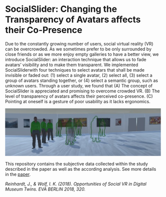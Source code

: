 # SocialSlider: Changing the Transparency of Avatars affects their Co-Presence
Due to the constantly growing number of users, social virtual reality (VR) can be overcrowded. As we sometimes prefer to be only surrounded by close friends or as we more enjoy empty galleries to have a better view, we introduce SocialSlider: an interaction technique that allows us to fade avatars’ visibility and to make them transparent. We implemented SocialSliderwith four techniques to select avatars that shall be made invisible or faded out: (1) select a single avatar, (2) select all, (3) select a group of avatars standing together, or (4) select a semantic group, such as unknown users. Through a user study, we found that (A) The concept of SocialSlider is appreciated and promising to overcome crowded VR. (B) The level of transparency of avatars affects their perceived co-presence. (C) Pointing at oneself is a gesture of poor usability as it lacks ergonomics.

<img src="teaser.PNG" width="1000">

This repository contains the subjective data collected within the study described in the paper as well as the according analysis. See more details in the <a href="Paper_SocialSlider.pdf">paper</a>.

<i>Reinhardt, J., & Wolf, I. K. (2018). Opportunities of Social VR in Digital Museum Twins. EVA BERLIN 2018, 320.</i>
